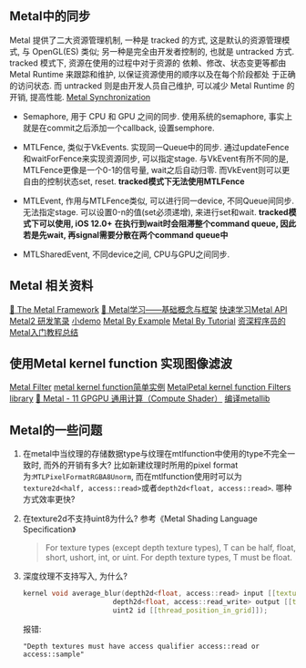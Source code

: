 
## Metal中的同步
Metal 提供了二大资源管理机制, 一种是 tracked 的方式, 这是默认的资源管理模式, 与 OpenGL(ES) 类似;
另一种是完全由开发者控制的, 也就是 untracked 方式. tracked 模式下, 资源在使用的过程中对于资源的
依赖、修改、状态变更等都由 Metal Runtime 来跟踪和维护, 以保证资源使用的顺序以及在每个阶段都处
于正确的访问状态. 而 untracked 则是由开发人员自己维护, 可以减少 Metal Runtime 的开销, 提高性能.
[Metal Synchronization](https://developer.apple.com/documentation/metal/resource_synchronization?preferredLanguage=occ)

* Semaphore, 用于 CPU 和 GPU 之间的同步. 
    使用系统的semaphore, 事实上就是在commit之后添加一个callback, 设置semphore.
    
* MTLFence, 类似于VkEvents. 实现同一Queue中的同步. 通过updateFence和waitForFence来实现资源同步, 可以指定stage.
    与VkEvent有所不同的是, MTLFence更像是一个0-1的信号量, wait之后自动归零. 而VkEvent则可以更自由的控制状态set, reset.
    __tracked模式下无法使用MTLFence__

* MTLEvent, 作用与MTLFence类似, 可以进行同一device, 不同Queue间同步. 无法指定stage. 可以设置0-n的值(set必须递增), 来进行set和wait.
    __tracked模式下可以使用, iOS 12.0+__
    __在执行到wait时会阻滞整个command queue, 因此若是先wait, 再signal需要分散在两个command queue中__

* MTLSharedEvent, 不同device之间, CPU与GPU之间同步.




## Metal 相关资料
[🍇 The Metal Framework](http://metalkit.org/)
[🍋 Metal学习——基础概念与框架](https://hello-david.github.io/archives/98dc9fea.html)
[快速学习Metal API](https://www.zhihu.com/question/29070544)
[Metal2 研发笔录](https://zhuanlan.zhihu.com/c_1180576107602034688)
[小demo](https://www.jianshu.com/u/f141ef15ba07)
[Metal By Example](https://metalbyexample.com/the-book/)
[Metal By Tutorial](https://www.raywenderlich.com/books/metal-by-tutorials/v2.0/chapters/11-tessellation-terrains#toc-chapter-014-anchor-007)
[资深程序员的Metal入门教程总结](https://www.cnblogs.com/qcloud1001/p/9890961.html)

## 使用Metal kernel function 实现图像滤波
[Metal Filter](https://metalbyexample.com/fundamentals-of-image-processing)
[metal kernel function简单实例](https://avinashselvam.medium.com/hands-on-metal-image-processing-using-apples-gpu-framework-8e5306172765)
[MetalPetal kernel function Filters library](https://github.com/MetalPetal/MetalPetal/blob/master/Frameworks/MetalPetal/Kernels/MTIMPSKernel.m)
[🍒 Metal - 11 GPGPU 通用计算（Compute Shader）](https://www.uiimage.com/post/blog/metal/metal-11-generic-purpose-computing/)
[编译metallib](https://developer.apple.com/documentation/metal/libraries/building_a_library_with_metal_s_command-line_tools?language=objc)

## Metal的一些问题

1. 在metal中当纹理的存储数据type与纹理在mtlfunction中使用的type不完全一致时, 而外的开销有多大?
    比如新建纹理时所用的pixel format为:`MTLPixelFormatRGBA8Unorm`, 而在mtlfunction使用时可以为`texture2d<half, access::read>`或者`depth2d<float, access::read>`. 哪种方式效率更快?

2. 在texture2d不支持uint8为什么?
    参考《Metal Shading Language Specification》
    >For texture types (except depth texture types), T can be half, float, short, ushort, int, or uint. For depth texture types, T must be float.

3. 深度纹理不支持写入, 为什么?
    ```c++
    kernel void average_blur(depth2d<float, access::read> input [[texture(0)]],
                          depth2d<float, access::read_write> output [[texture(1)]],
                          uint2 id [[thread_position_in_grid]]);
    ```
    报错:
    ```
    "Depth textures must have access qualifier access::read or access::sample"
    ```